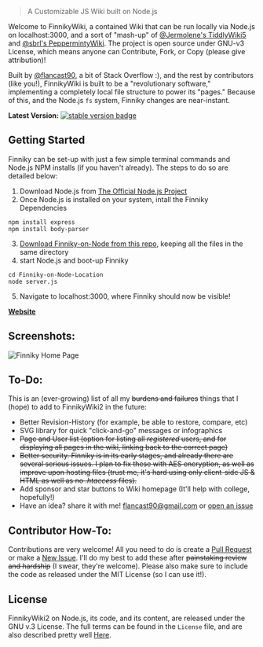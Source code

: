 
>A Customizable JS Wiki built on Node.js

Welcome to FinnikyWiki, a contained Wiki that can be run locally via Node.js on localhost:3000, and a sort of "mash-up" of <a href="https://github.com/Jermolene/TiddlyWiki5">@Jermolene's TiddlyWiki5</a> and <a href="https://github.com/sbrl/Pepperminty-Wiki/">@sbrl's PeppermintyWiki</a>. The project is open source under GNU-v3 License, which means anyone can Contribute, Fork, or Copy (please give attribution)!

Built by <a href="https://github.com/flancast90">@flancast90</a>, a bit of Stack Overflow :), and the rest by contributors (like you!), FinnikyWiki is built to be a "revolutionary software," implementing a completely local file structure to power its "pages." Because of this, and the Node.js ```fs``` system, Finniky changes are near-instant.

**Latest Version:** [![stable version badge](https://img.shields.io/badge/Stable-v.2.1-brightgreen)](https://github.com/flancast90/Finniky-on-Node/releases/latest)


## Getting Started
Finniky can be set-up with just a few simple terminal commands and Node.js NPM installs (if you haven't already). The steps to do so are detailed below:<br> 
1. Download Node.js from <a href="https://nodejs.org/en/">The Official Node.js Project</a><br>
2. Once Node.js is installed on your system, intall the Finniky Dependencies 
```terminal
npm install express
npm install body-parser
```
3. <a href="https://github.com/flancast90/Finniky-on-Node/archive/refs/heads/main.zip">Download Finniky-on-Node from this repo</a>, keeping all the files in the same directory 
4. start Node.js and boot-up Finniky
```terminal
cd Finniky-on-Node-Location
node server.js
```
5. Navigate to localhost:3000, where Finniky should now be visible!

**[Website](https://www.finnsoftware.net)**

## Screenshots:
![Finniky Home Page](https://i.imgur.com/8yRuJxF.png)


## To-Do:
This is an (ever-growing) list of all my <del>burdens and failures</del> things that I (hope) to add to FinnikyWiki2 in the future:
  - Better Revision-History (for example, be able to restore, compare, etc) 
  - SVG library for quick "click-and-go" messages or infographics
  - ~~Page and User list (option for listing all *registered* users, and for displaying all pages in the wiki, linking back to the correct page)~~
  - ~~Better security. Finniky is in its early stages, and already there are several serious issues. I plan to fix these with AES encryption, as well as improve      upon hosting files (trust me, it's hard using only client-side JS & HTML as well as no *.htaccess* files).~~
  - Add sponsor and star buttons to Wiki homepage (It'll help with college, hopefully!)
  - Have an idea? share it with me! <a href="mailto:flancast90@gmail.com">flancast90@gmail.com</a> or [open an issue](https://github.com/flancast90/Finniky-on-Node/issues/new)


## Contributor How-To:
Contributions are very welcome! All you need to do is create a [Pull Request](https://github.com/flancast90/Finniky-on-Node/compare) or make a [New Issue](https://github.com/flancast90/Finniky-on-Node/issues/new). I'll do my best to add these after <del>painstaking review and hardship</del> (I swear, they're welcome). Please also make sure to include the code as released under the MIT License (so I can use it!).


## License
FinnikyWiki2 on Node.js, its code, and its content, are released under the GNU v.3 License. The full terms can be found in the `License` file, and are also described pretty well [Here](https://opensource.org/licenses/GPL-3.0).




